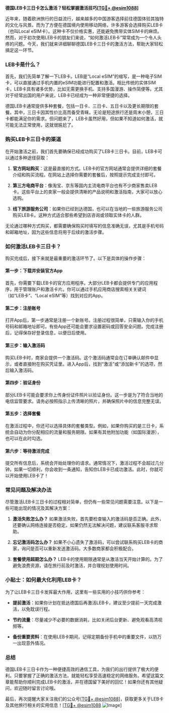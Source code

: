 **德国LEB卡三日卡怎么激活？轻松掌握激活技巧[[TG💪+ @esim1088](https://t.me/s/esim1088)]**

近年来，随着欧洲旅行的日益流行，越来越多的中国游客选择前往德国体验其独特的文化与风景。而为了方便在德国境内使用移动网络，许多游客会选择购买LEB卡（也叫Local eSIM卡）。这种卡不仅价格实惠，还能避免携带实体SIM卡的麻烦。然而，对于初次使用LEB卡的朋友们来说，“如何激活LEB卡”常常成为一个令人头疼的问题。今天，我们就来详细聊聊德国LEB卡三日卡的激活方法，帮助大家轻松搞定这一环节。

### LEB卡是什么？

首先，我们先简单了解一下LEB卡。LEB是“Local eSIM”的缩写，是一种电子SIM卡，可以直接通过手机内置的eSIM功能进行配置和激活。相比传统的实体SIM卡，LEB卡具有诸多优势，比如无需更换手机、支持多国漫游、操作简便等。尤其对于经常出国的用户来说，LEB卡已经成为一种非常便捷的选择。

德国LEB卡通常提供多种套餐，包括一日卡、三日卡、五日卡以及更长期限的套餐。其中，三日卡因其性价比高而备受青睐。无论是短途旅行还是周末小憩，三日卡都能满足你的需求。但问题来了，LEB卡虽然好用，但如果不知道如何激活，就可能无法正常使用，这就很尴尬了。

### 购买LEB卡三日卡的渠道

在开始激活之前，我们首先要确保已经成功购买了LEB卡三日卡。目前，LEB卡可以通过多种途径获取：

1. **官方网站购买**：这是最直接的方式。LEB卡的官方网站通常会提供详细的套餐介绍和购买流程。在网站上选择你需要的套餐后，按照提示完成支付即可。
   
2. **第三方电商平台**：像淘宝、京东等国内主流电商平台也有不少商家售卖LEB卡。这些平台上的卖家一般会提供清晰的产品说明和激活指南，大家可以放心选购。

3. **线下旅游服务公司**：如果你已经到达德国，也可以在当地的一些旅游服务公司购买LEB卡。这种方式适合那些希望到店咨询或领取实体卡的人群。

无论通过哪种方式购买，都需要确保购买时填写的信息准确无误，尤其是手机号码和邮箱地址，因为这些信息将用于后续的激活步骤。

### 如何激活LEB卡三日卡？

购买完成后，接下来就是最重要的激活环节了。以下是具体的操作步骤：

#### 第一步：下载并安装官方App

首先，你需要下载LEB卡的官方应用程序。大部分LEB卡都会提供专门的应用程序，用于管理账户和激活卡片。你可以通过手机应用商店搜索相关关键词（如“LEB卡”、“Local eSIM”等）找到对应的App。

#### 第二步：注册账号

打开App后，第一步通常是注册一个新账号。注册过程很简单，只需输入你的手机号码和邮箱地址即可。有些App还可能会要求设置密码或回答安全问题。完成注册后，记得保存好登录信息，以便日后使用。

#### 第三步：输入激活码

购买LEB卡时，商家会提供一个激活码。这个激活码通常会在订单确认邮件中显示，或者直接附在购买凭证里。进入App后，找到“激活”或“添加新卡”的选项，然后输入激活码。

#### 第四步：验证身份

部分LEB卡可能会要求你上传身份证件照片以验证身份。这一步是为了符合当地的电信监管要求。请务必按照指示上传清晰的照片，并确保照片中的信息完整无误。

#### 第五步：选择套餐

在激活过程中，你还可以选择具体的套餐类型。例如，如果你购买的是三日卡，系统会自动为你分配相应的流量和服务期限。如果有其他附加功能（如国际漫游），也可以在此时勾选。

#### 第六步：等待激活完成

提交所有信息后，系统会开始处理你的请求。通常情况下，激活过程不会超过几分钟。如果一切顺利，你会收到一条通知，告知你LEB卡已成功激活。此时，你就可以开始使用LEB卡了！

### 常见问题及解决办法

尽管激活LEB卡三日卡的过程相对简单，但仍有一些常见问题需要注意。以下是一些可能出现的情况及其解决方案：

1. **激活失败怎么办？**
   如果激活失败，首先要检查输入的激活码是否正确。此外，还要确认网络连接是否稳定。如果仍然无法解决问题，建议联系客服寻求帮助。

2. **忘记激活码怎么办？**
   如果不小心遗失了激活码，可以尝试联系购买LEB卡的商家，询问是否可以重新发送激活码。大多数商家都会积极配合。

3. **套餐使用超期怎么办？**
   LEB卡的使用期限通常是从激活当天开始计算的。为了避免浪费资源，请在旅行前及时激活，并合理规划使用时间。

### 小贴士：如何最大化利用LEB卡？

为了让LEB卡三日卡发挥最大作用，这里有一些实用的小技巧供你参考：

- **提前激活**：如果你计划在抵达德国后再激活LEB卡，建议至少提前一天完成激活，以免耽误行程。
  
- **节约流量**：尽量减少不必要的数据消耗，比如关闭后台更新、避免观看高清视频等。

- **备份重要资料**：在使用LEB卡期间，记得定期备份手机中的重要文件，以防万一出现意外情况。

### 总结

德国LEB卡三日卡作为一种便捷高效的通信工具，为我们的出行提供了极大的便利。只要掌握了正确的激活方法，就能轻松享受高速稳定的网络服务。希望这篇文章能帮助你顺利完成LEB卡的激活，并在德国留下美好的回忆！如果你还有其他疑问，欢迎随时留言讨论哦。

最后，再次提醒大家关注我们的公众号[[TG💪+ @esim1088](https://t.me/s/esim1088)]，获取更多关于LEB卡及其他旅行相关的实用信息！[[TG💪+ @esim1088](https://t.me/s/esim1088) ![Image](https://i.postimg.cc/4NQfJmqS/Snipaste-2025-05-13-00-14-12.png)]